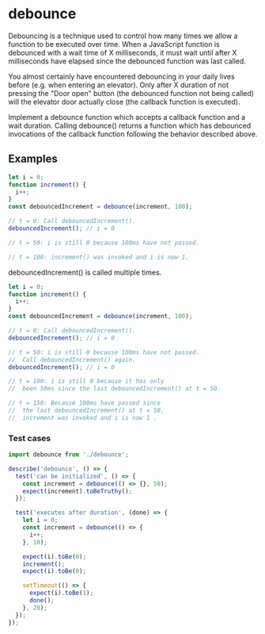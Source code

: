 # debounce

Debouncing is a technique used to control how many times we allow a function to be executed over time. When a JavaScript function is debounced with a wait time of X milliseconds, it must wait until after X milliseconds have elapsed since the debounced function was last called.

You almost certainly have encountered debouncing in your daily lives before (e.g. when entering an elevator). Only after X duration of not pressing the "Door open" button (the debounced function not being called) will the elevator door actually close (the callback function is executed).

Implement a debounce function which accepts a callback function and a wait duration. Calling debounce() returns a function which has debounced invocations of the callback function following the behavior described above.

## Examples
```JavaScript
let i = 0;
function increment() {
  i++;
}
const debouncedIncrement = debounce(increment, 100);

// t = 0: Call debouncedIncrement().
debouncedIncrement(); // i = 0

// t = 50: i is still 0 because 100ms have not passed.

// t = 100: increment() was invoked and i is now 1.
```

debouncedIncrement() is called multiple times.

```JavaScript
let i = 0;
function increment() {
  i++;
}
const debouncedIncrement = debounce(increment, 100);

// t = 0: Call debouncedIncrement().
debouncedIncrement(); // i = 0

// t = 50: i is still 0 because 100ms have not passed.
//  Call debouncedIncrement() again.
debouncedIncrement(); // i = 0

// t = 100: i is still 0 because it has only
//  been 50ms since the last debouncedIncrement() at t = 50.

// t = 150: Because 100ms have passed since
//  the last debouncedIncrement() at t = 50,
//  increment was invoked and i is now 1 .
```

### Test cases 

```JavaScript
import debounce from './debounce';

describe('debounce', () => {
  test('can be initialized', () => {
    const increment = debounce(() => {}, 50);
    expect(increment).toBeTruthy();
  });

  test('executes after duration', (done) => {
    let i = 0;
    const increment = debounce(() => {
      i++;
    }, 10);

    expect(i).toBe(0);
    increment();
    expect(i).toBe(0);

    setTimeout(() => {
      expect(i).toBe(1);
      done();
    }, 20);
  });
});

```
